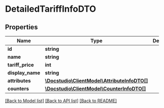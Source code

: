 # DetailedTariffInfoDTO

## Properties
Name | Type | Description | Notes
------------ | ------------- | ------------- | -------------
**id** | **string** |  | [optional] 
**name** | **string** |  | [optional] 
**tariff_price** | **int** |  | [optional] 
**display_name** | **string** |  | [optional] 
**attributes** | [**\Docstudio\ClientModel\AttributeInfoDTO[]**](AttributeInfoDTO.md) |  | [optional] 
**counters** | [**\Docstudio\ClientModel\CounterInfoDTO[]**](CounterInfoDTO.md) |  | [optional] 

[[Back to Model list]](../../README.md#documentation-for-models) [[Back to API list]](../../README.md#documentation-for-api-endpoints) [[Back to README]](../../README.md)

